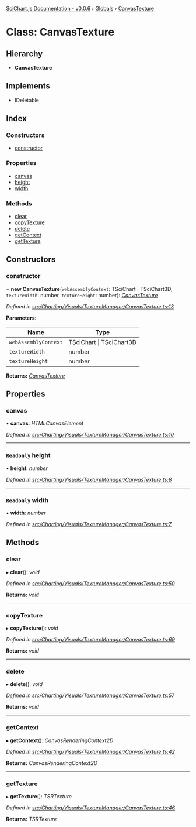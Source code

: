 [SciChart.js Documentation - v0.0.6](../README.md) › [Globals](../globals.md) › [CanvasTexture](canvastexture.md)

# Class: CanvasTexture

## Hierarchy

* **CanvasTexture**

## Implements

* IDeletable

## Index

### Constructors

* [constructor](canvastexture.md#constructor)

### Properties

* [canvas](canvastexture.md#canvas)
* [height](canvastexture.md#readonly-height)
* [width](canvastexture.md#readonly-width)

### Methods

* [clear](canvastexture.md#clear)
* [copyTexture](canvastexture.md#copytexture)
* [delete](canvastexture.md#delete)
* [getContext](canvastexture.md#getcontext)
* [getTexture](canvastexture.md#gettexture)

## Constructors

###  constructor

\+ **new CanvasTexture**(`webAssemblyContext`: TSciChart | TSciChart3D, `textureWidth`: number, `textureHeight`: number): *[CanvasTexture](canvastexture.md)*

*Defined in [src/Charting/Visuals/TextureManager/CanvasTexture.ts:13](https://github.com/ABTSoftware/SciChart.Dev/blob/272ab7fc7f/Web/src/SciChart/src/Charting/Visuals/TextureManager/CanvasTexture.ts#L13)*

**Parameters:**

Name | Type |
------ | ------ |
`webAssemblyContext` | TSciChart &#124; TSciChart3D |
`textureWidth` | number |
`textureHeight` | number |

**Returns:** *[CanvasTexture](canvastexture.md)*

## Properties

###  canvas

• **canvas**: *HTMLCanvasElement*

*Defined in [src/Charting/Visuals/TextureManager/CanvasTexture.ts:10](https://github.com/ABTSoftware/SciChart.Dev/blob/272ab7fc7f/Web/src/SciChart/src/Charting/Visuals/TextureManager/CanvasTexture.ts#L10)*

___

### `Readonly` height

• **height**: *number*

*Defined in [src/Charting/Visuals/TextureManager/CanvasTexture.ts:8](https://github.com/ABTSoftware/SciChart.Dev/blob/272ab7fc7f/Web/src/SciChart/src/Charting/Visuals/TextureManager/CanvasTexture.ts#L8)*

___

### `Readonly` width

• **width**: *number*

*Defined in [src/Charting/Visuals/TextureManager/CanvasTexture.ts:7](https://github.com/ABTSoftware/SciChart.Dev/blob/272ab7fc7f/Web/src/SciChart/src/Charting/Visuals/TextureManager/CanvasTexture.ts#L7)*

## Methods

###  clear

▸ **clear**(): *void*

*Defined in [src/Charting/Visuals/TextureManager/CanvasTexture.ts:50](https://github.com/ABTSoftware/SciChart.Dev/blob/272ab7fc7f/Web/src/SciChart/src/Charting/Visuals/TextureManager/CanvasTexture.ts#L50)*

**Returns:** *void*

___

###  copyTexture

▸ **copyTexture**(): *void*

*Defined in [src/Charting/Visuals/TextureManager/CanvasTexture.ts:69](https://github.com/ABTSoftware/SciChart.Dev/blob/272ab7fc7f/Web/src/SciChart/src/Charting/Visuals/TextureManager/CanvasTexture.ts#L69)*

**Returns:** *void*

___

###  delete

▸ **delete**(): *void*

*Defined in [src/Charting/Visuals/TextureManager/CanvasTexture.ts:57](https://github.com/ABTSoftware/SciChart.Dev/blob/272ab7fc7f/Web/src/SciChart/src/Charting/Visuals/TextureManager/CanvasTexture.ts#L57)*

**Returns:** *void*

___

###  getContext

▸ **getContext**(): *CanvasRenderingContext2D*

*Defined in [src/Charting/Visuals/TextureManager/CanvasTexture.ts:42](https://github.com/ABTSoftware/SciChart.Dev/blob/272ab7fc7f/Web/src/SciChart/src/Charting/Visuals/TextureManager/CanvasTexture.ts#L42)*

**Returns:** *CanvasRenderingContext2D*

___

###  getTexture

▸ **getTexture**(): *TSRTexture*

*Defined in [src/Charting/Visuals/TextureManager/CanvasTexture.ts:46](https://github.com/ABTSoftware/SciChart.Dev/blob/272ab7fc7f/Web/src/SciChart/src/Charting/Visuals/TextureManager/CanvasTexture.ts#L46)*

**Returns:** *TSRTexture*
